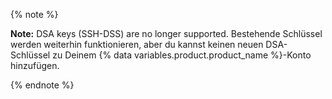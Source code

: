 {% note %}

**Note:** DSA keys (SSH-DSS) are no longer supported. Bestehende Schlüssel werden weiterhin funktionieren, aber du kannst keinen neuen DSA-Schlüssel zu Deinem {% data variables.product.product_name %}-Konto hinzufügen.

{% endnote %}
